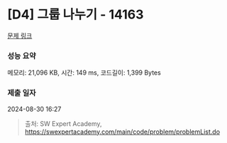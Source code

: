 # [D4] 그룹 나누기 - 14163 

[문제 링크](https://swexpertacademy.com/main/code/problem/problemDetail.do?contestProbId=AX--pdmaF9YDFARi) 

### 성능 요약

메모리: 21,096 KB, 시간: 149 ms, 코드길이: 1,399 Bytes

### 제출 일자

2024-08-30 16:27



> 출처: SW Expert Academy, https://swexpertacademy.com/main/code/problem/problemList.do